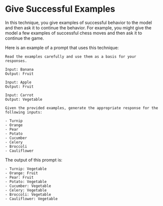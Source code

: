 # Give Successful Examples

In this technique, you give examples of successful behavior to the model and then ask it to continue the behavior. For example, you might give the model a few examples of successful chess moves and then ask it to continue the game.

Here is an example of a prompt that uses this technique:

```
Read the examples carefully and use them as a basis for your responses.

Input: Banana
Output: Fruit

Input: Apple
Output: Fruit

Input: Carrot
Output: Vegetable

Given the provided examples, generate the appropriate response for the following inputs:

- Turnip
- Orange
- Pear
- Potato
- Cucumber
- Celery
- Broccoli
- Cauliflower
```

The output of this prompt is:

```
- Turnip: Vegetable
- Orange: Fruit
- Pear: Fruit
- Potato: Vegetable
- Cucumber: Vegetable
- Celery: Vegetable
- Broccoli: Vegetable
- Cauliflower: Vegetable
```